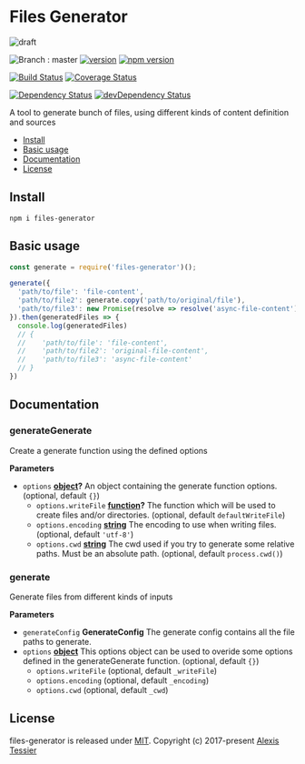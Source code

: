# Files Generator

![draft](https://img.shields.io/badge/stability-draft-lightgrey.svg?style=flat-square)

![Branch : master](https://img.shields.io/badge/Branch-master-blue.svg)
[![version](https://img.shields.io/badge/version-0.3.4-blue.svg)](https://github.com/AlexisTessier/files-generator#readme)
[![npm version](https://badge.fury.io/js/files-generator.svg)](https://badge.fury.io/js/files-generator)

[![Build Status](https://travis-ci.org/AlexisTessier/files-generator.svg?branch=master)](https://travis-ci.org/AlexisTessier/files-generator)
[![Coverage Status](https://coveralls.io/repos/AlexisTessier/files-generator/badge.svg?branch=master&service=github)](https://coveralls.io/github/AlexisTessier/files-generator?branch=master)

[![Dependency Status](https://david-dm.org/AlexisTessier/files-generator.svg)](https://david-dm.org/AlexisTessier/files-generator)
[![devDependency Status](https://david-dm.org/AlexisTessier/files-generator/dev-status.svg)](https://david-dm.org/AlexisTessier/files-generator#info=devDependencies)

A tool to generate bunch of files, using different kinds of content definition and sources

-   [Install](#install)
-   [Basic usage](#basic-usage)
-   [Documentation](#documentation)
-   [License](#license)

## Install

    npm i files-generator

## Basic usage

```javascript
const generate = require('files-generator')();

generate({
  'path/to/file': 'file-content',
  'path/to/file2': generate.copy('path/to/original/file'),
  'path/to/file3': new Promise(resolve => resolve('async-file-content')) 
}).then(generatedFiles => {
  console.log(generatedFiles)
  // {
  //    'path/to/file': 'file-content',
  //    'path/to/file2': 'original-file-content',
  //    'path/to/file3': 'async-file-content'
  // }
})
```

## Documentation

<!-- Generated by documentation.js. Update this documentation by updating the source code. -->

### generateGenerate

Create a generate function using the defined options

**Parameters**

-   `options` **[object](https://developer.mozilla.org/en-US/docs/Web/JavaScript/Reference/Global_Objects/Object)?** An object containing the generate function options. (optional, default `{}`)
    -   `options.writeFile` **[function](https://developer.mozilla.org/en-US/docs/Web/JavaScript/Reference/Statements/function)?** The function which will be used to create files and/or directories. (optional, default `defaultWriteFile`)
    -   `options.encoding` **[string](https://developer.mozilla.org/en-US/docs/Web/JavaScript/Reference/Global_Objects/String)** The encoding to use when writing files. (optional, default `'utf-8'`)
    -   `options.cwd` **[string](https://developer.mozilla.org/en-US/docs/Web/JavaScript/Reference/Global_Objects/String)** The cwd used if you try to generate some relative paths. Must be an absolute path. (optional, default `process.cwd()`)

### generate

Generate files from different kinds of inputs

**Parameters**

-   `generateConfig` **GenerateConfig** The generate config contains all the file paths to generate.
-   `options` **[object](https://developer.mozilla.org/en-US/docs/Web/JavaScript/Reference/Global_Objects/Object)** This options object can be used to overide some options defined in the generateGenerate function. (optional, default `{}`)
    -   `options.writeFile`   (optional, default `_writeFile`)
    -   `options.encoding`   (optional, default `_encoding`)
    -   `options.cwd`   (optional, default `_cwd`)

## License

files-generator is released under [MIT](http://opensource.org/licenses/MIT). 
Copyright (c) 2017-present [Alexis Tessier](https://github.com/AlexisTessier)
